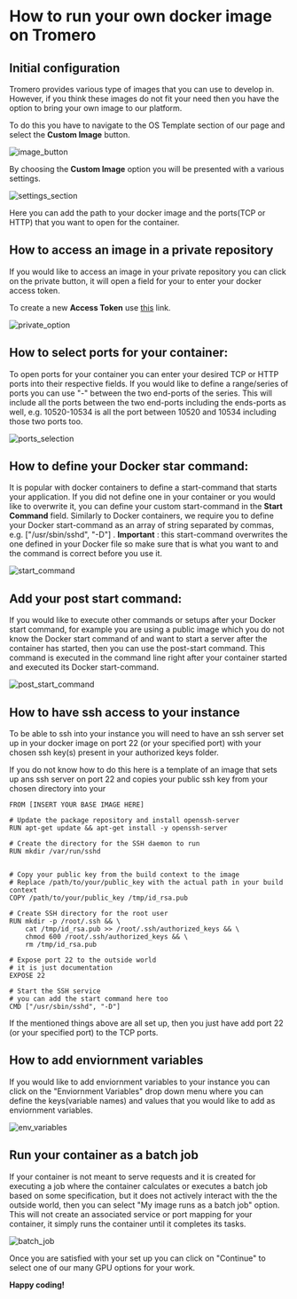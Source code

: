 # How to run your own docker image on Tromero

## Initial configuration

Tromero provides various type of images that you can use to develop in. However, if you think these images do not fit your need then you have the option to bring your own image to our platform. 

To do this you have to navigate to the OS Template section of our page and select the __Custom Image__ button.

![image_button](./pictures/custom_image_button.png)

By choosing the __Custom Image__ option you will be presented with a various settings.

![settings_section](./pictures/settings_section.png)

Here you can add the path to your docker image and the ports(TCP or HTTP) that you want to open for the container.



## How to access an image in a private repository

If you would like to access an image in your private repository you can click on the private button, it will open a field for your to enter your docker access token. 

To create a new __Access Token__ use [this](https://docs.docker.com/security/for-developers/access-tokens/) link.

![private_option](./pictures/private_option.png)



## How to select ports for your container:

To open ports for your container you can enter your desired TCP or HTTP ports into their respective fields. If you would like to define a range/series of ports you can use "-" between the two end-ports of the series. This will include all the ports between the two end-ports including the ends-ports as well, e.g. 10520-10534 is all the port between 10520 and 10534 including those two ports too.

![ports_selection](./pictures/ports_selection.png)


## How to define your Docker star command:


It is popular with docker containers to define a start-command that starts your application. If you did not define one in your container or you would like to overwrite it, you can define your custom start-command in the __Start Command__ field. Similarly to Docker containers, we require you to define your Docker start-command as an array of string separated by commas, e.g. ["/usr/sbin/sshd", "-D"] . __Important__ : this start-command overwrites the one defined in your Docker file so make sure that is what you want to and the command is correct before you use it.


![start_command](./pictures/start_command.png)


## Add your post start command:

If you would like to execute other commands or setups after your Docker start command, for example you are using a public image which you do not know the Docker start command of and want to start a server after the container has started, then you can use the post-start command. This command is executed in the command line right after your container started and executed its Docker start-command. 


![post_start_command](./pictures/post_start_command.png)


## How to have ssh access to your instance

To be able to ssh into your instance you will need to have an ssh server set up in your docker image on port 22 (or your specified port) with your chosen ssh key(s) present in your authorized keys folder.

If you do not know how to do this here is a template of an image that sets up ans ssh server on port 22 and copies your public ssh key from your chosen directory into your 

```docker
FROM [INSERT YOUR BASE IMAGE HERE]

# Update the package repository and install openssh-server
RUN apt-get update && apt-get install -y openssh-server

# Create the directory for the SSH daemon to run
RUN mkdir /var/run/sshd


# Copy your public key from the build context to the image
# Replace /path/to/your/public_key with the actual path in your build context
COPY /path/to/your/public_key /tmp/id_rsa.pub

# Create SSH directory for the root user
RUN mkdir -p /root/.ssh && \
    cat /tmp/id_rsa.pub >> /root/.ssh/authorized_keys && \
    chmod 600 /root/.ssh/authorized_keys && \
    rm /tmp/id_rsa.pub

# Expose port 22 to the outside world
# it is just documentation
EXPOSE 22

# Start the SSH service
# you can add the start command here too 
CMD ["/usr/sbin/sshd", "-D"] 

```


If the mentioned things above are all set up, then you just have add port 22 (or your specified port) to the TCP ports.




## How to add enviornment variables

If you would like to add enviornment variables to your instance you can click on the "Enviornment Variables" drop down menu where you can define the keys(variable names) and values that you would like to add as enviornment variables.

![env_variables](./pictures/env_varibles.png)



## Run your container as a batch job

If your container is not meant to serve requests and it is created for executing a job where the container calculates or executes a batch job based on some specification, but it does not actively interact with the the outside world, then you can select "My image runs as a batch job" option. This will not create an associated service or port mapping for your container, it simply runs the container until it completes its tasks.


![batch_job](./pictures/batch_job.png)



Once you are satisfied with your set up you can click on "Continue" to select one of our many GPU options for your work. 

__Happy coding!__